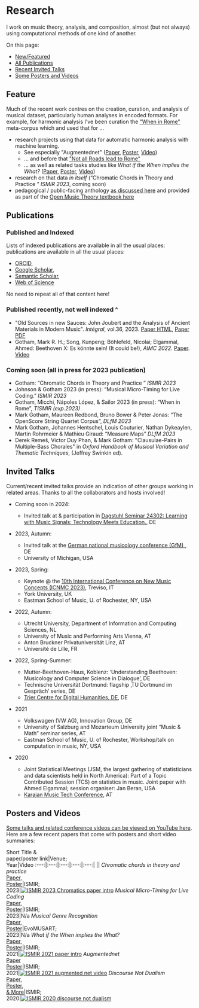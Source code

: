# Research

I work on music theory, analysis, and composition, almost (but not always) using computational methods of one kind of another.

On this page:

- [New/Featured](#feature)
- [All Publications](#publications)
- [Recent Invited Talks](#invited-talks)
- [Some Posters and Videos](#posters-and-videos)

## Feature

Much of the recent work centres on the creation, curation, and analysis of musical dataset, particularly human analyses in encoded formats.
For example, for harmonic analysis I've been curation the ["When in Rome"](https://github.com/MarkGotham/When-in-Rome) meta-corpus which and used that for ...

- research projects using that data for automatic harmonic analysis with machine learning.
	- See especially "Augmentednet" ([Paper](https://archives.ismir.net/ismir2021/paper/000050.pdf), [Poster](https://markgotham.github.io/images/augmentednet.pdf), [Video](https://youtu.be/tybUycbBHAA))
	- ... and before that ["Not all Roads lead to Rome"](https://transactions.ismir.net/articles/10.5334/tismir.45)
	- ... as well as related tasks studies like *What if the When implies the What?* ([Paper](https://archives.ismir.net/ismir2021/paper/000028.pdf), [Poster](https://markgotham.github.io/images/When_What_Poster.pdf), [Video](https://www.youtube.com/watch?v=iFjeorX6juo))
- research on that data *in itself* (“Chromatic Chords in Theory and Practice ” *ISMIR 2023*, coming soon)
- pedagogical / public-facing anthology [as discussed here](https://emusicology.org/index.php/EMR/article/view/7644) and provided as part of the [Open Music Theory textbook here](https://viva.pressbooks.pub/openmusictheory/chapter/anthology-harmony/)

## Publications

### Published and Indexed

Lists of indexed publications are available in all the usual places: publications are available in all the usual places:

- [ORCID](https://orcid.org/0000-0003-0722-3074), 
- [Google Scholar](https://scholar.google.com/citations?view_op=list_works&hl=en&user=bA0PEo0AAAAJ),
- [Semantic Scholar](https://www.semanticscholar.org/author/Mark-R.-H.-Gotham/28367380),
- [Web of Science](https://www.webofscience.com/wos/author/record/IUN-5075-2023)

No need to repeat all of that content here!

### Published recently, not well indexed ^
- "Old Sources in new Sauces: John Joubert and the Analysis of Ancient Materials in Modern Music". *Intégral*, vol.36, 2023. [Paper HTML](https://www.esm.rochester.edu/integral/36-2023/gotham/), [Paper PDF](https://www.esm.rochester.edu/integral/36-2023/36-gotham/)
- Gotham, Mark R. H.; Song, Kunpeng; Böhlefeld, Nicolai; Elgammal, Ahmed: Beethoven X: Es könnte sein! (It could be!), *AIMC 2022*. [Paper](https://zenodo.org/record/7088335#.YyqWQi0RpQI). [Video](https://www.youtube.com/watch?v=qCrksRVsffM)


### Coming soon (all in press for 2023 publication)

- Gotham: “Chromatic Chords in Theory and Practice ” *ISMIR 2023*
- Johnson & Gotham 2023 (in press): “Musical Micro-Timing for Live Coding.” *ISMIR 2023*
- Gotham, Micchi, Nápoles López, & Sailor 2023 (in press): “When in Rome”, *TISMIR (exp.2023)*
- Mark Gotham, Maureen Redbond, Bruno Bower & Peter Jonas: “The OpenScore String Quartet Corpus”, *DLfM 2023*
-  Mark Gotham, Johannes Hentschel, Louis Couturier, Nathan Dykeaylen, Martin Rohrmeier & Mathieu Giraud: “Measure Maps” *DLfM 2023*
-  Derek Remeš, Victor Duy Phan, & Mark Gotham: "Clausulae-Pairs in Multiple-Bass Chorales" in *Oxford Handbook of Musical Variation and Thematic Techniques*, (Jeffrey Swinkin ed). 


## Invited Talks

Current/recent invited talks provide an indication of other groups working in related areas.
Thanks to all the collaborators and hosts involved!

- Coming soon in 2024:
	- Invited talk at & participation in [Dagstuhl Seminar 24302: Learning with Music Signals: Technology Meets Education.](https://www.dagstuhl.de/24302), DE
- 2023, Autumn: 
	- Invited talk at the [German national musicology conference (GfM)](https://www.uni-saarland.de/fachrichtung/musikwissenschaft/gfm-tagung-2023/programm-gfm-tagung-2023.html), DE
	- University of Michigan, USA

- 2023, Spring:
	- Keynote @ the [10th International Conference on New Music Concepts (ICNMC 2023)](http://www.studiomusicatreviso.it/icnmc/icnmc.php), Treviso, IT
	- York University, UK
	- Eastman School of Music, U. of Rochester, NY, USA
- 2022, Autumn: 
	- Utrecht University, Department of Information and Computing Sciences, NL
	- University of Music and Performing Arts Vienna, AT
	- Anton Bruckner Privatuniversität Linz, AT
	- Université de Lille, FR
- 2022, Spring-Summer: 
	- Mutter-Beethoven-Haus, Koblenz: ‘Understanding Beethoven: Musicology and Computer Science in Dialogue’, DE
	- Technische Universität Dortmund: flagship ‚TU Dortmund im Gespräch‘ series, DE
	- [Trier Centre for Digital Humanities, DE](https://tcdh.uni-trier.de/), DE
- 2021 
	- Volkswagen (VW AG), Innovation Group, DE
	- University of Salzburg and Mozarteum University joint “Music & Math” seminar series, AT
	- Eastman School of Music, U. of Rochester, Workshop/talk on computation in music, NY, USA
- 2020 
	- Joint Statistical Meetings (JSM, the largest gathering of statisticians and data scientists held in North America): Part of a Topic Contributed Session (TCS) on statistics in music. Joint paper with Ahmed Elgammal; session organiser: Jan Beran, USA
	- [Karajan Music Tech Conference](https://www.karajanmusictech.com), AT

## Posters and Videos

[Some talks and related conference videos can be viewed on YouTube here](https://www.youtube.com/@markgotham8699).
Here are a few recent papers that come with posters and short video summaries:


Short Title &<br>paper/poster link|Venue;<br>Year|Video
:---:|:---:|:---:|:---:|:---:|
||
*Chromatic chords in theory and practice*<br>[Paper](https://archives.ismir.net/ismir2023/paper/000046.pdf),<br>[Poster](images/Chromatics.pdf)|ISMIR;<br>2023|[![ISMIR 2023 Chromatics paper intro](images/Chromatics.png)](https://youtu.be/MKtW3d00a5g)
*Musical Micro-Timing for Live Coding*<br>[Paper](https://archives.ismir.net/ismir2023/paper/000093.pdf),<br>[Poster](images/Musical_Microtiming.pdf)|ISMIR;<br>2023|N/a
*Musical Genre Recognition*<br>[Paper](https://link.springer.com/chapter/10.1007/978-3-031-29956-8_27),<br>[Poster](images/evomusart.pdf)|EvoMUSART;<br>2023|N/a
*What if the When implies the What?*<br>[Paper](https://archives.ismir.net/ismir2021/paper/000028.pdf),<br>[Poster](images/When_What_Poster.pdf)|ISMIR;<br>2021|[![ISMIR 2021 paper intro](images/When_What_Poster.jpg)](https://www.youtube.com/watch?v=iFjeorX6juo)
*Augmentednet*<br>[Paper](https://archives.ismir.net/ismir2021/paper/000050.pdf)<br>[Poster](images/augmentednet.pdf)|ISMIR;<br>2021|[![ISMIR 2021 augmented net video](images/augmentednet.jpg)](https://youtu.be/tybUycbBHAA)
*Discourse Not Dualism*<br>[Paper](http://archives.ismir.net/ismir2020/paper/000058.pdf),<br>[Poster](images/ISMIR2020.pdf),<br>[& More](https://program.ismir2020.net/poster_2-05.html)|ISMIR;<br>2020|[![ISMIR 2020 discourse not dualism](images/ISMIR2020.png)](https://youtu.be/sAXMMZer3Tk)